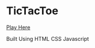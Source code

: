 # TicTacToe

[Play Here](http://naturalist-alfred-65707.bitballoon.com/)

Built Using
HTML
CSS
Javascript
